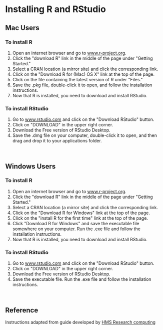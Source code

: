 # Installing R and RStudio

## Mac Users

### To install R

1. Open an internet browser and go to www.r-project.org.
2. Click the "download R" link in the middle of the page under "Getting Started."
3. Select a CRAN location (a mirror site) and click the corresponding link.
4. Click on the "Download R for (Mac) OS X" link at the top of the page.
5. Click on the file containing the latest version of R under "Files."
6. Save the .pkg file, double-click it to open, and follow the installation instructions.
7. Now that R is installed, you need to download and install RStudio.

### To install RStudio

1. Go to www.rstudio.com and click on the "Download RStudio" button.
2. Click on "DOWNLOAD" in the upper right corner.
3. Download the Free version of RStudio Desktop.
4. Save the .dmg file on your computer, double-click it to open, and then drag and drop it to your applications folder.

<br/>


## Windows Users

### To install R

1. Open an internet browser and go to www.r-project.org.
2. Click the "download R" link in the middle of the page under "Getting Started."
3. Select a CRAN location (a mirror site) and click the corresponding link.
4. Click on the "Download R for Windows" link at the top of the page.
5. Click on the "install R for the first time" link at the top of the page.
6. Click "Download R for Windows" and save the executable file somewhere on your computer. Run the .exe file and follow the installation instructions.
7. Now that R is installed, you need to download and install RStudio.

### To install RStudio

1. Go to www.rstudio.com and click on the "Download RStudio" button.
2. Click on "DOWNLOAD" in the upper right corner.
3. Download the Free version of RStudio Desktop.
3. Save the executable file. Run the .exe file and follow the installation instructions.

<br/>


## Reference

Instructions adapted from guide developed by [HMS Research computing](https://harvardmed.atlassian.net/wiki/spaces/O2/pages/1613660237/Intro+to+R+Bioconductor+Fall+2019)

<br/>
<br/>

